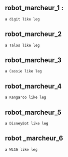 ## robot_marcheur_1 :
	a digit like leg
## robot_marcheur_2
	a Talos like leg
## robot_marcheur_3
	a Cassie like leg
## robot_marcheur_4
	a Kangaroo like leg
## robot_marcheur_5
	a DisneyBot like leg
## robot _marcheur_6
	a WL16 like leg


